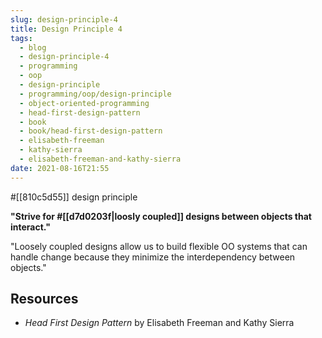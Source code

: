 ```yaml
---
slug: design-principle-4
title: Design Principle 4
tags:
  - blog
  - design-principle-4
  - programming
  - oop
  - design-principle
  - programming/oop/design-principle
  - object-oriented-programming
  - head-first-design-pattern
  - book
  - book/head-first-design-pattern
  - elisabeth-freeman
  - kathy-sierra
  - elisabeth-freeman-and-kathy-sierra
date: 2021-08-16T21:55
---
```



#[[810c5d55]] design principle

**"Strive for #[[d7d0203f|loosly coupled]] designs between objects that
interact."**

"Loosely coupled designs allow us to build flexible OO systems that can handle
change because they minimize the interdependency between objects."

## Resources

- _Head First Design Pattern_ by Elisabeth Freeman and Kathy Sierra

